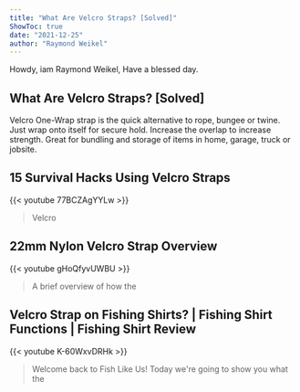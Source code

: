 ```yaml
---
title: "What Are Velcro Straps? [Solved]"
ShowToc: true 
date: "2021-12-25"
author: "Raymond Weikel" 
---
```


Howdy, iam Raymond Weikel, Have a blessed day.
## What Are Velcro Straps? [Solved]
 Velcro One-Wrap strap is the quick alternative to rope, bungee or twine. Just wrap onto itself for secure hold. Increase the overlap to increase strength. Great for bundling and storage of items in home, garage, truck or jobsite.

## 15 Survival Hacks Using Velcro Straps
{{< youtube 77BCZAgYYLw >}}
>Velcro

## 22mm Nylon Velcro Strap Overview
{{< youtube gHoQfyvUWBU >}}
>A brief overview of how the 

## Velcro Strap on Fishing Shirts? | Fishing Shirt Functions | Fishing Shirt Review
{{< youtube K-60WxvDRHk >}}
>Welcome back to Fish Like Us! Today we're going to show you what the 

